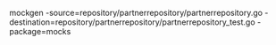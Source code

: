 mockgen -source=repository/partnerrepository/partnerrepository.go -destination=repository/partnerrepository/partnerrepository_test.go -package=mocks
